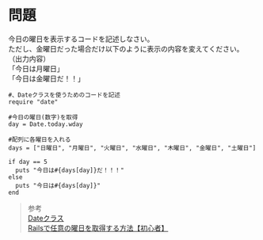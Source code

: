 # 問題  
今日の曜日を表示するコードを記述しなさい。<br>ただし、金曜日だった場合だけ以下のように表示の内容を変えてください。
（出力内容）  
「今日は月曜日」  
「今日は金曜日だ！！」  
```
#、Dateクラスを使うためのコードを記述
require "date"

#今日の曜日(数字)を取得
day = Date.today.wday

#配列に各曜日を入れる
days = ["日曜日", "月曜日", "火曜日", "水曜日", "木曜日", "金曜日", "土曜日"]

if day == 5
  puts "今日は#{days[day]}だ！！！"
else
  puts "今日は#{days[day]}"
end

```

> 参考  
[Dateクラス](https://www.javadrive.jp/ruby/date_class/index1.html)    
[Railsで任意の曜日を取得する方法【初心者】](https://businesswiki.biz/archives/653)  
